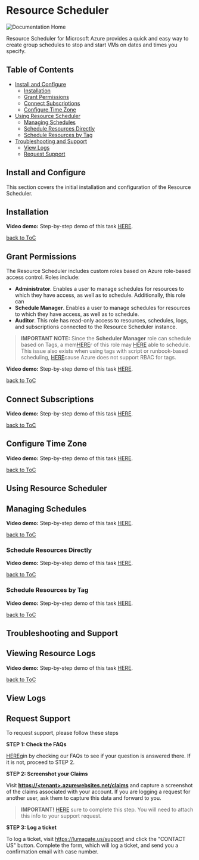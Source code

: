 # Resource Scheduler <!-- omit in toc -->

![Documentation Home](https://github.com/lumagateinc/scheduler/blob/master/images/header_img.png)

Resource Scheduler for Microsoft Azure provides a quick and easy way to create group schedules to stop and start VMs on dates and times you specify.

## Table of Contents <!-- omit in toc -->

- [Install and Configure](#install-and-configure)</br>
  - [Installation](#installation)</br>
  - [Grant Permissions](#grant-permissions)</br>
  - [Connect Subscriptions](#connect-subscriptions)</br>
  - [Configure Time Zone](#configure-time-zone)</br>
- [Using Resource Scheduler](#using-resource-scheduler)</br>
  - [Managing Schedules](#managing-schedules)</br>
  - [Schedule Resources Directly](#schedule-resources-directly)</br>
  - [Schedule Resources by Tag](#schedule-resources-by-tag)</br>
- [Troubleshooting and Support](#troubleshooting-and-support)</br>
  - [View Logs](#view-logs)</br>
  - [Request Support](#request-support)</br>

## Install and Configure <!-- omit in toc -->

This section covers the initial installation and configuration of the Resource Scheduler. 

## Installation <!-- omit in toc -->

**Video demo:**
Step-by-step demo of this task [HERE](http://example.com/link "title").

[back to ToC](#table-of-contents)

## Grant Permissions <!-- omit in toc -->

The Resource Scheduler includes custom roles based on Azure role-based access control. Roles include:

- **Administrator**. Enables a user to manage schedules for resources to which they have access, as well as to schedule. Additionally, this role can 
- **Schedule Manager**. Enables a user to manage schedules for resources to which they have access, as well as to schedule.
- **Auditor**. This role has read-only access to resources, schedules, logs, and subscriptions connected to the Resource Scheduler instance.

> **IMPORTANT NOTE:** Since the **Scheduler Manager** role can schedule based on Tags, a mem[HERE](http://example.com/link "title")r of this role may [HERE](http://example.com/link "title") able to schedule. This issue also exists when using tags with script or runbook-based scheduling, [HERE](http://example.com/link "title")cause Azure does not support RBAC for tags.

**Video demo:**
Step-by-step demo of this task [HERE](http://example.com/link "title").

[back to ToC](#table-of-contents)

## Connect Subscriptions <!-- omit in toc -->

**Video demo:**
Step-by-step demo of this task [HERE](http://example.com/link "title").

[back to ToC](#table-of-contents)

## Configure Time Zone <!-- omit in toc -->

**Video demo:**
Step-by-step demo of this task [HERE](http://example.com/link "title").

[back to ToC](#table-of-contents)

## Using Resource Scheduler <!-- omit in toc -->

## Managing Schedules <!-- omit in toc -->

**Video demo:**
Step-by-step demo of this task [HERE](http://example.com/link "title").

[back to ToC](#table-of-contents)

### Schedule Resources Directly <!-- omit in toc -->

**Video demo:**
Step-by-step demo of this task [HERE](http://example.com/link "title").

[back to ToC](#table-of-contents)

### Schedule Resources by Tag <!-- omit in toc -->

**Video demo:**
Step-by-step demo of this task [HERE](http://example.com/link "title").

[back to ToC](#table-of-contents)

## Troubleshooting and Support <!-- omit in toc -->

## Viewing Resource Logs <!-- omit in toc -->

**Video demo:**
Step-by-step demo of this task [HERE](http://example.com/link "title").

[back to ToC](#table-of-contents)

## View Logs <!-- omit in toc -->

## Request Support <!-- omit in toc -->

To request support, please follow these steps

**STEP 1: Check the FAQs**

[HERE](http://example.com/link "title")gin by checking our FAQs to see if your question is answered there. If it is not, proceed to STEP 2.

**STEP 2: Screenshot your Claims**

Visit **[https://\<tenant\>.azurewebsites.net/claims](https://\<tenant\>.azurewebsites.net/claims)** and capture a screenshot of the claims associated with your account. If you are logging a request for another user, ask them to capture this data and forward to you.

> **IMPORTANT!** [HERE](http://example.com/link "title") sure to complete this step. You will need to attach this info to your support request.

**STEP 3: Log a ticket**

To log a ticket, visit https://lumagate.us/support and click the "CONTACT US" button. Complete the form, which will log a ticket, and send you a confirmation email with case number.

